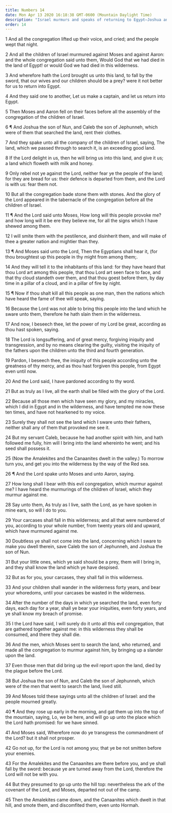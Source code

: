 ```yaml
---
title: Numbers 14
date: Mon Apr 13 2020 16:18:38 GMT-0600 (Mountain Daylight Time)
description: "Israel murmurs and speaks of returning to Egypt—Joshua and Caleb give a good report of Canaan—Moses mediates between Israel and the Lord—The adults of Israel will not enter the promised land—The Lord slays the false spies by a plague—Some rebels try to go alone and are slain by the Amalekites and Canaanites."
order: 14
---
```


1 And all the congregation lifted up their voice, and cried; and the people wept that night.

2 And all the children of Israel murmured against Moses and against Aaron: and the whole congregation said unto them, Would God that we had died in the land of Egypt! or would God we had died in this wilderness.

3 And wherefore hath the Lord brought us unto this land, to fall by the sword, that our wives and our children should be a prey? were it not better for us to return into Egypt.

4 And they said one to another, Let us make a captain, and let us return into Egypt.

5 Then Moses and Aaron fell on their faces before all the assembly of the congregation of the children of Israel.

6 ¶ And Joshua the son of Nun, and Caleb the son of Jephunneh, which were of them that searched the land, rent their clothes.

7 And they spake unto all the company of the children of Israel, saying, The land, which we passed through to search it, is an exceeding good land.

8 If the Lord delight in us, then he will bring us into this land, and give it us; a land which floweth with milk and honey.

9 Only rebel not ye against the Lord, neither fear ye the people of the land; for they are bread for us: their defence is departed from them, and the Lord is with us: fear them not.

10 But all the congregation bade stone them with stones. And the glory of the Lord appeared in the tabernacle of the congregation before all the children of Israel.

11 ¶ And the Lord said unto Moses, How long will this people provoke me? and how long will it be ere they believe me, for all the signs which I have shewed among them.

12 I will smite them with the pestilence, and disinherit them, and will make of thee a greater nation and mightier than they.

13 ¶ And Moses said unto the Lord, Then the Egyptians shall hear it, (for thou broughtest up this people in thy might from among them;.

14 And they will tell it to the inhabitants of this land: for they have heard that thou Lord art among this people, that thou Lord art seen face to face, and that thy cloud standeth over them, and that thou goest before them, by day time in a pillar of a cloud, and in a pillar of fire by night.

15 ¶ Now if thou shalt kill all this people as one man, then the nations which have heard the fame of thee will speak, saying.

16 Because the Lord was not able to bring this people into the land which he sware unto them, therefore he hath slain them in the wilderness.

17 And now, I beseech thee, let the power of my Lord be great, according as thou hast spoken, saying.

18 The Lord is longsuffering, and of great mercy, forgiving iniquity and transgression, and by no means clearing the guilty, visiting the iniquity of the fathers upon the children unto the third and fourth generation.

19 Pardon, I beseech thee, the iniquity of this people according unto the greatness of thy mercy, and as thou hast forgiven this people, from Egypt even until now.

20 And the Lord said, I have pardoned according to thy word.

21 But as truly as I live, all the earth shall be filled with the glory of the Lord.

22 Because all those men which have seen my glory, and my miracles, which I did in Egypt and in the wilderness, and have tempted me now these ten times, and have not hearkened to my voice.

23 Surely they shall not see the land which I sware unto their fathers, neither shall any of them that provoked me see it.

24 But my servant Caleb, because he had another spirit with him, and hath followed me fully, him will I bring into the land whereinto he went; and his seed shall possess it.

25 (Now the Amalekites and the Canaanites dwelt in the valley.) To morrow turn you, and get you into the wilderness by the way of the Red sea.

26 ¶ And the Lord spake unto Moses and unto Aaron, saying.

27 How long shall I bear with this evil congregation, which murmur against me? I have heard the murmurings of the children of Israel, which they murmur against me.

28 Say unto them, As truly as I live, saith the Lord, as ye have spoken in mine ears, so will I do to you.

29 Your carcases shall fall in this wilderness; and all that were numbered of you, according to your whole number, from twenty years old and upward, which have murmured against me.

30 Doubtless ye shall not come into the land, concerning which I sware to make you dwell therein, save Caleb the son of Jephunneh, and Joshua the son of Nun.

31 But your little ones, which ye said should be a prey, them will I bring in, and they shall know the land which ye have despised.

32 But as for you, your carcases, they shall fall in this wilderness.

33 And your children shall wander in the wilderness forty years, and bear your whoredoms, until your carcases be wasted in the wilderness.

34 After the number of the days in which ye searched the land, even forty days, each day for a year, shall ye bear your iniquities, even forty years, and ye shall know my breach of promise.

35 I the Lord have said, I will surely do it unto all this evil congregation, that are gathered together against me: in this wilderness they shall be consumed, and there they shall die.

36 And the men, which Moses sent to search the land, who returned, and made all the congregation to murmur against him, by bringing up a slander upon the land.

37 Even those men that did bring up the evil report upon the land, died by the plague before the Lord.

38 But Joshua the son of Nun, and Caleb the son of Jephunneh, which were of the men that went to search the land, lived still.

39 And Moses told these sayings unto all the children of Israel: and the people mourned greatly.

40 ¶ And they rose up early in the morning, and gat them up into the top of the mountain, saying, Lo, we be here, and will go up unto the place which the Lord hath promised: for we have sinned.

41 And Moses said, Wherefore now do ye transgress the commandment of the Lord? but it shall not prosper.

42 Go not up, for the Lord is not among you; that ye be not smitten before your enemies.

43 For the Amalekites and the Canaanites are there before you, and ye shall fall by the sword: because ye are turned away from the Lord, therefore the Lord will not be with you.

44 But they presumed to go up unto the hill top: nevertheless the ark of the covenant of the Lord, and Moses, departed not out of the camp.

45 Then the Amalekites came down, and the Canaanites which dwelt in that hill, and smote them, and discomfited them, even unto Hormah.
